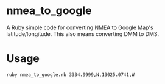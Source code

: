 nmea_to_google
==============

A Ruby simple code for converting NMEA to Google Map's latitude/longitude. This also means converting DMM to DMS.

# Usage
````bash
ruby nmea_to_google.rb 3334.9999,N,13025.0741,W
````